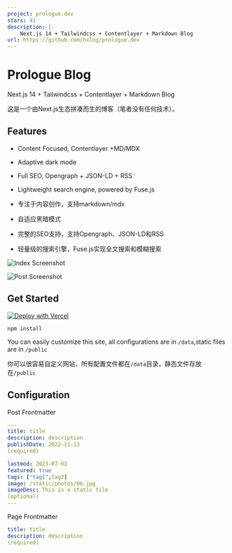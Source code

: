 ```yaml
---
project: prologue.dev
stars: 41
description: |-
    Next.js 14 + Tailwindcss + Contentlayer + Markdown Blog
url: https://github.com/hxlog/prologue.dev
---
```


# Prologue Blog

Next.js 14 + Tailwindcss + Contentlayer + Markdown Blog

这是一个由Next.js生态拼凑而生的博客（笔者没有任何技术）。

## Features

- Content Focused, Contentlayer +MD/MDX
- Adaptive dark mode
- Full SEO, Opengraph + JSON-LD + RSS
- Lightweight search engine, powered by Fuse.js

- 专注于内容创作，支持markdown/mdx
- 自适应黑暗模式
- 完整的SEO支持，支持Opengraph、JSON-LD和RSS
- 轻量级的搜索引擎，Fuse.js实现全文搜索和模糊搜索

![Index Screenshot](/public/static/images/Index-Screenshot.jpg)

![Post Screenshot](/public/static/images/Post-Screenshot.jpg)

## Get Started

[![Deploy with Vercel](https://vercel.com/button)](https://vercel.com/new/clone?repository-url=https%3A%2F%2Fgithub.com%2Fhxlog%2Fprologue.dev)

```
npm install
```

You can easily customize this site, all configurations are in `/data`,static files are in `/public`

你可以很容易自定义网站，所有配置文件都在`/data`目录，静态文件存放在`/public`

## Configuration

Post Frontmatter

```yaml
---
title: title
description: description
publishDate: 2022-11-13
(required)

lastmod: 2023-07-02
featured: true
tags: ["tag1",tag2]
image: /static/photos/06.jpg
imageDesc: This is a static file
(optional)
---
```

Page Frontmatter

```yaml
title: title
description: description
(required)
```

